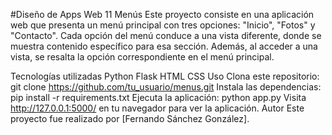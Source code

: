 #Diseño de Apps Web 11
Menús
Este proyecto consiste en una aplicación web que presenta un menú principal con tres opciones: "Inicio", "Fotos" y "Contacto". Cada opción del menú conduce a una vista diferente, donde se muestra contenido específico para esa sección. Además, al acceder a una vista, se resalta la opción correspondiente en el menú principal.

Tecnologías utilizadas
Python
Flask
HTML
CSS
Uso
Clona este repositorio: git clone https://github.com/tu_usuario/menus.git
Instala las dependencias: pip install -r requirements.txt
Ejecuta la aplicación: python app.py
Visita http://127.0.0.1:5000/ en tu navegador para ver la aplicación.
Autor
Este proyecto fue realizado por [Fernando Sánchez González].
